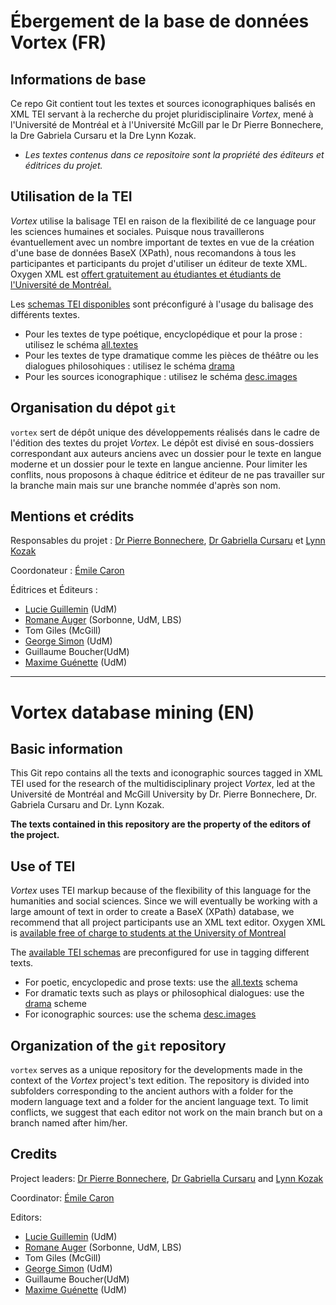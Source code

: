 # Ébergement de la base de données Vortex (FR)

## Informations de base

Ce repo Git contient tout les textes et sources iconographiques balisés en XML TEI servant à la recherche du projet pluridisciplinaire *Vortex*, mené à l'Université de Montréal et à l'Université McGill par le Dr Pierre Bonnechere, la Dre Gabriela Cursaru et la Dre Lynn Kozak.

* *Les textes contenus dans ce repositoire sont la propriété des éditeurs et éditrices du projet.*

## Utilisation de la TEI

*Vortex* utilise la balisage TEI en raison de la flexibilité de ce language pour les sciences humaines et sociales. Puisque nous travaillerons évantuellement avec un nombre important de textes en vue de la création d'une base de données BaseX (XPath), nous recomandons à tous les participantes et participants du projet d'utiliser un éditeur de texte XML. Oxygen XML est [offert gratuitement au étudiantes et étudiants de l'Université de Montréal.](https://github.com/emileca/vortex/blob/main/T%C3%A9l%C3%A9charger%20Oxygen%20XML%20Editor.md)

Les [schemas TEI disponibles](https://github.com/emileca/vortex/tree/main/Schemas_TEI) sont préconfiguré à l'usage du balisage des différents textes.

- Pour les textes de type poétique, encyclopédique et pour la prose : utilisez le schéma [all.textes](https://github.com/emileca/vortex/blob/main/Schemas_TEI/all.textes)
- Pour les textes de type dramatique comme les pièces de théâtre ou les dialogues philosohiques : utilisez le schéma [drama](https://github.com/emileca/vortex/blob/main/Schemas_TEI/drama)
- Pour les sources iconographique : utilisez le schéma [desc.images](https://github.com/emileca/vortex/blob/main/Schemas_TEI/desc.images) 

## Organisation du dépot `git`

`vortex` sert de dépôt unique des développements réalisés dans le cadre de l'édition des textes du projet *Vortex*. Le dépôt est divisé en sous-dossiers correspondant aux auteurs anciens avec un dossier pour le texte en langue moderne et un dossier pour le texte en langue ancienne. Pour limiter les conflits, nous proposons à chaque éditrice et éditeur de ne pas travailler sur la branche main mais sur une branche nommée d'après son nom.

## Mentions et crédits

Responsables du projet : [Dr Pierre Bonnechere](https://uppsalauniversitet.academia.edu/pierreBonnechere), [Dr Gabriella Cursaru](https://umontreal.academia.edu/GabrielaCursaru) et [Lynn Kozak](https://mcgill.academia.edu/LynnKozak)

Coordonateur : [Émile Caron](https://universityofmontreal.academia.edu/%C3%89mileCaron)

Éditrices et Éditeurs : 
- [Lucie Guillemin](https://umontreal.academia.edu/LucieGuillemin) (UdM)
- [Romane Auger](https://paris-sorbonne.academia.edu/RomaneAuger) (Sorbonne, UdM, LBS)
- Tom Giles (McGill)
- [George Simon](https://independent.academia.edu/SimonsG) (UdM)
- Guillaume Boucher(UdM)
- [Maxime Guénette](https://umontreal.academia.edu/MaximeGu%C3%A9nette) (UdM)

***

# Vortex database mining (EN)

## Basic information

This Git repo contains all the texts and iconographic sources tagged in XML TEI used for the research of the multidisciplinary project *Vortex*, led at the Université de Montréal and McGill University by Dr. Pierre Bonnechere, Dr. Gabriela Cursaru and Dr. Lynn Kozak.

**The texts contained in this repository are the property of the editors of the project.**

## Use of TEI

*Vortex* uses TEI markup because of the flexibility of this language for the humanities and social sciences. Since we will eventually be working with a large amount of text in order to create a BaseX (XPath) database, we recommend that all project participants use an XML text editor. Oxygen XML is [available free of charge to students at the University of Montreal](https://github.com/emileca/vortex/blob/main/T%C3%A9l%C3%A9charger%20Oxygen%20XML%20Editor.md)

The [available TEI schemas](https://github.com/emileca/vortex/tree/main/Schemas_TEI) are preconfigured for use in tagging different texts.

- For poetic, encyclopedic and prose texts: use the [all.texts](https://github.com/emileca/vortex/blob/main/Schemas_TEI/all.textes) schema
- For dramatic texts such as plays or philosophical dialogues: use the [drama](https://github.com/emileca/vortex/blob/main/Schemas_TEI/drama) scheme
- For iconographic sources: use the schema [desc.images](https://github.com/emileca/vortex/blob/main/Schemas_TEI/desc.images) 

## Organization of the `git` repository

`vortex` serves as a unique repository for the developments made in the context of the *Vortex* project's text edition. The repository is divided into subfolders corresponding to the ancient authors with a folder for the modern language text and a folder for the ancient language text. To limit conflicts, we suggest that each editor not work on the main branch but on a branch named after him/her.

## Credits

Project leaders: [Dr Pierre Bonnechere](https://uppsalauniversitet.academia.edu/pierreBonnechere), [Dr Gabriella Cursaru](https://umontreal.academia.edu/GabrielaCursaru) and [Lynn Kozak](https://mcgill.academia.edu/LynnKozak)

Coordinator: [Émile Caron](https://universityofmontreal.academia.edu/%C3%89mileCaron)

Editors: 
- [Lucie Guillemin](https://umontreal.academia.edu/LucieGuillemin) (UdM)
- [Romane Auger](https://paris-sorbonne.academia.edu/RomaneAuger) (Sorbonne, UdM, LBS)
- Tom Giles (McGill)
- [George Simon](https://independent.academia.edu/SimonsG) (UdM)
- Guillaume Boucher(UdM)
- [Maxime Guénette](https://umontreal.academia.edu/MaximeGu%C3%A9nette) (UdM)
